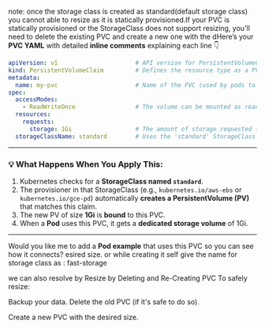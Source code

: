 

  note: once the storage class is created as standard(default storage class) you cannot able to resize as it is statically provisioned.If your PVC is statically provisioned or the StorageClass does not support resizing, 
you'll need to delete the existing PVC and create a new one with the dHere’s your **PVC YAML** with detailed **inline comments** explaining each line 👇

```yaml
apiVersion: v1                      # API version for PersistentVolumeClaim resources
kind: PersistentVolumeClaim         # Defines the resource type as a PVC
metadata:
  name: my-pvc                      # Name of the PVC (used by pods to reference this claim)
spec:
  accessModes:
    - ReadWriteOnce                 # The volume can be mounted as read-write by only one node
  resources:
    requests:
      storage: 1Gi                  # The amount of storage requested (1 Gigabyte)
  storageClassName: standard        # Uses the 'standard' StorageClass for dynamic provisioning
```

---

### 💡 **What Happens When You Apply This:**

1. Kubernetes checks for a **StorageClass named `standard`**.
2. The provisioner in that StorageClass (e.g., `kubernetes.io/aws-ebs` or `kubernetes.io/gce-pd`)
   automatically **creates a PersistentVolume (PV)** that matches this claim.
3. The new PV of size **1Gi** is **bound** to this PVC.
4. When a **Pod** uses this PVC, it gets a **dedicated storage volume** of 1Gi.

---

Would you like me to add a **Pod example** that uses this PVC so you can see how it connects?
esired size. or while creating it self give the name for storage class as : fast-storage

  we can also resolve by Resize by Deleting and Re-Creating PVC
  To safely resize:

Backup your data.
Delete the old PVC (if it's safe to do so).

Create a new PVC with the desired size.

